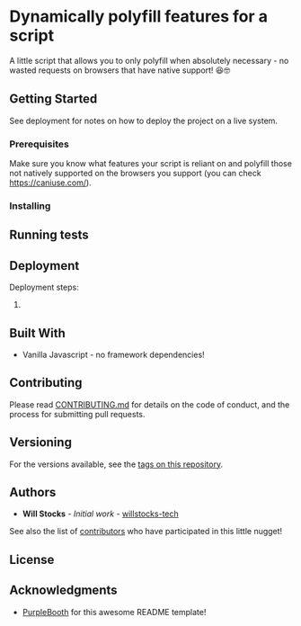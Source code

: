# Dynamically polyfill features for a script

A little script that allows you to only polyfill when absolutely necessary - no wasted requests on browsers that have native support! 😆🤓

## Getting Started

See deployment for notes on how to deploy the project on a live system.

### Prerequisites

Make sure you know what features your script is reliant on and polyfill those not natively supported on the browsers you support (you can check https://caniuse.com/).

### Installing


## Running tests


## Deployment

Deployment steps:

1.

## Built With

* Vanilla Javascript - no framework dependencies!

## Contributing

Please read [CONTRIBUTING.md](https://gist.github.com/PurpleBooth/b24679402957c63ec426) for details on the code of conduct, and the process for submitting pull requests.

## Versioning

For the versions available, see the [tags on this repository](https://github.com/willstocks-tech/dynamically-polyfill-features-for-a-script/tags). 

## Authors

* **Will Stocks** - *Initial work* - [willstocks-tech](https://github.com/willstocks-tech)

See also the list of [contributors](https://github.com/willstocks-tech/dynamically-polyfill-features-for-a-script/contributors) who have participated in this little nugget!

## License


## Acknowledgments

* [PurpleBooth](https://gist.github.com/PurpleBooth) for this awesome README template!

